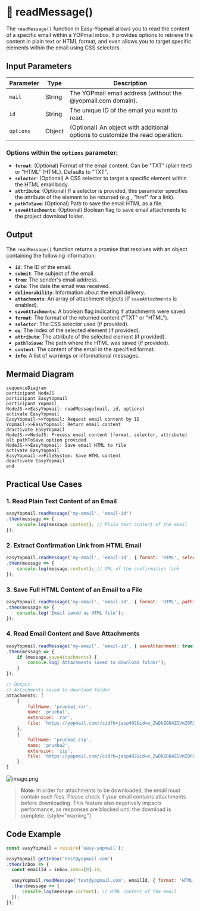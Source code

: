 # 📑 readMessage()

The `readMessage()` function in Easy-Yopmail allows you to read the content of a specific email within a YOPmail inbox. It provides options to retrieve the content in plain text or HTML format, and even allows you to target specific elements within the email using CSS selectors.

## Input Parameters

| Parameter | Type | Description |
|---|---|---|
| `mail` | String | The YOPmail email address (without the @yopmail.com domain). |
| `id` | String | The unique ID of the email you want to read. |
| `options` | Object | (Optional) An object with additional options to customize the read operation. |

### Options within the `options` parameter:

- **`format`**: (Optional) Format of the email content. Can be "TXT" (plain text) or "HTML" (HTML). Defaults to "TXT".
- **`selector`**: (Optional) A CSS selector to target a specific element within the HTML email body.
- **`attribute`**: (Optional) If a selector is provided, this parameter specifies the attribute of the element to be returned (e.g., "href" for a link).
- **`pathToSave`**: (Optional) Path to save the email HTML as a file.
- **`saveAttachments`**: (Optional) Boolean flag to save email attachments to the project download folder.

## Output

The `readMessage()` function returns a promise that resolves with an object containing the following information:

- **`id`**: The ID of the email.
- **`submit`**: The subject of the email.
- **`from`**: The sender's email address.
- **`date`**: The date the email was received.
- **`deliverability`**: Information about the email delivery.
- **`attachments`**: An array of attachment objects (if `saveAttachments` is enabled).
- **`saveAttachments`**: A boolean flag indicating if attachments were saved.
- **`format`**: The format of the returned content ("TXT" or "HTML").
- **`selector`**: The CSS selector used (if provided).
- **`eq`**: The index of the selected element (if provided).
- **`attribute`**: The attribute of the selected element (if provided).
- **`pathToSave`**: The path where the HTML was saved (if provided).
- **`content`**: The content of the email in the specified format.
- **`info`**: A list of warnings or informational messages.


## Mermaid Diagram

```mermaid
sequenceDiagram
participant NodeJS
participant EasyYopmail
participant Yopmail
NodeJS->>EasyYopmail: readMessage(mail, id, options)
activate EasyYopmail
EasyYopmail->>Yopmail: Request email content by ID
Yopmail->>EasyYopmail: Return email content
deactivate EasyYopmail
NodeJS->>NodeJS: Process email content (format, selector, attribute)
alt pathToSave option provided
NodeJS->>EasyYopmail: Save email HTML to file
activate EasyYopmail
EasyYopmail->>FileSystem: Save HTML content
deactivate EasyYopmail
end
```

## Practical Use Cases

### 1. Read Plain Text Content of an Email

```javascript
easyYopmail.readMessage('my-email', 'email-id')
.then(message => {
    console.log(message.content); // Plain text content of the email
});
```

### 2. Extract Confirmation Link from HTML Email

```javascript
easyYopmail.readMessage('my-email', 'email-id', { format: 'HTML', selector: 'a.confirmation-link', attribute: 'href' })
.then(message => {
    console.log(message.content); // URL of the confirmation link
});
```

### 3. Save Full HTML Content of an Email to a File

```javascript
easyYopmail.readMessage('my-email', 'email-id', { format: 'HTML', pathToSave: './emails' })
.then(message => {
    console.log('Email saved as HTML file');
});
```

### 4. Read Email Content and Save Attachments

```javascript   
easyYopmail.readMessage('my-email', 'email-id', { saveAttachment: true })
.then(message => {
    if (message.saveAttachments) {
        console.log('Attachments saved to download folder');
    }
});

// Output:
// Attachments saved to download folder
attachments: [
    {
        fullName: 'prueba1.rar',
        name: 'prueba1',
        extension: 'rar',
        file: 'https://yopmail.com//cid?b=jasp402&id=e_ZwDkZGN4ZGVmZQR5ZQNjAGD4AwL5BD==&cd=a&pj=f_m38pqbyv1'
    },
    {
        fullName: 'prueba2.zip',
        name: 'prueba2',
        extension: 'zip',
        file: 'https://yopmail.com//cid?b=jasp402&id=e_ZwDkZGN4ZGVmZQR5ZQNjAGD4AwL5BD==&cd=a&pj=f_m38pqbyg0'
    }
]
```
![image.png](image.png)
>**Note:** In order for attachments to be downloaded, the email must contain such files. Please check if your email contains attachments before downloading. This feature also negatively impacts performance, as responses are blocked until the download is complete.
>{style="warning"}

## Code Example

```javascript
const easyYopmail = require('easy-yopmail');

easyYopmail.getInbox('test@yopmail.com')
.then(inbox => {
  const emailId = inbox.inbox[0].id;

  easyYopmail.readMessage('test@yopmail.com', emailId, { format: 'HTML' }) 
  .then(message => {
      console.log(message.content); // HTML content of the email
  });
});
```